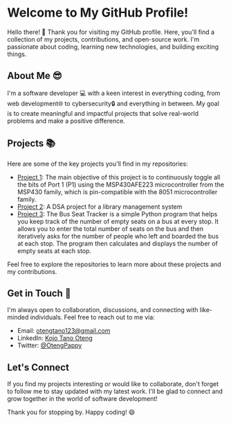 # Welcome to My GitHub Profile!


Hello there! 👋 Thank you for visiting my GitHub profile. Here, you'll find a collection of my projects, contributions, and open-source work. I'm passionate about coding, learning new technologies, and building exciting things.

## About Me 😎

I'm a software developer 💻 with a keen interest in everything coding, from web development🌐 to cybersecurity🔒 and everything in between. My goal is to create meaningful and impactful projects that solve real-world problems and make a positive difference.

## Projects 📚

Here are some of the key projects you'll find in my repositories:

- [Project 1](https://github.com/pappykojo/Continuous-Bit-Toggling-using-Code-Composer-Studio): The main objective of this project is to continuously toggle all the bits of Port 1 (P1) using the MSP430AFE223 microcontroller from the MSP430 family, which is pin-compatible with the 8051 microcontroller family.
- [Project 2](https://github.com/pappykojo/Library-management-system): A DSA project for a library management system
- [Project 3](https://github.com/pappykojo/bus-seat-tracker): The Bus Seat Tracker is a simple Python program that helps you keep track of the number of empty seats on a bus at every stop. It allows you to enter the total number of seats on the bus and then iteratively asks for the number of people who left and boarded the bus at each stop. The program then calculates and displays the number of empty seats at each stop.

Feel free to explore the repositories to learn more about these projects and my contributions.



## Get in Touch 📱

I'm always open to collaboration, discussions, and connecting with like-minded individuals. Feel free to reach out to me via:

- Email: [otengtano123@gmail.com](mailto:otengtano123@gmail.com)
- LinkedIn: [Kojo Tano Oteng](https://www.linkedin.com/in/kojo-tano-oteng-890b8b210/)
- Twitter: [@OtengPappy](https://twitter.com/OtengPappy)

## Let's Connect

If you find my projects interesting or would like to collaborate, don't forget to follow me to stay updated with my latest work. I'll be glad to connect and grow together in the world of software development!

Thank you for stopping by. Happy coding! 😄

<!---
pappykojo/pappykojo is a ✨ special ✨ repository because its `README.md` (this file) appears on your GitHub profile.
You can click the Preview link to take a look at your changes.
--->
